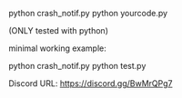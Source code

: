 python crash_notif.py python yourcode.py

(ONLY tested with python)

minimal working example:

python crash_notif.py python test.py

Discord URL: https://discord.gg/BwMrQPg7
